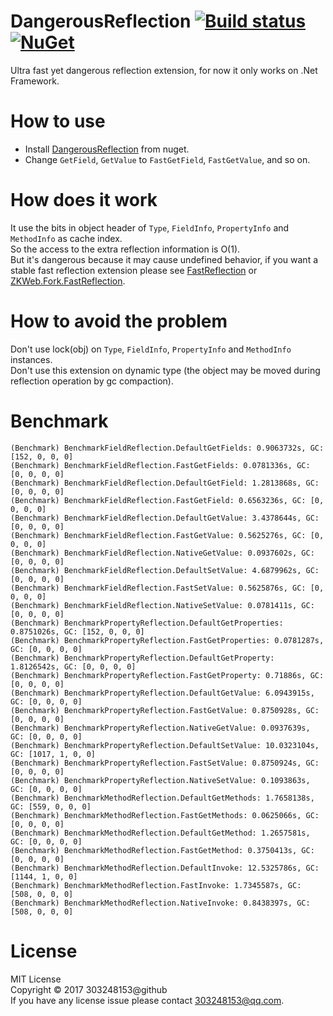 # DangerousReflection [![Build status](https://ci.appveyor.com/api/projects/status/h1f2ut0vahx574sk?svg=true)](https://ci.appveyor.com/project/303248153/dangerousreflection) [![NuGet](https://img.shields.io/nuget/vpre/DangerousReflection.svg)](http://www.nuget.org/packages/DangerousReflection)

Ultra fast yet dangerous reflection extension, for now it only works on .Net Framework.

# How to use

- Install [DangerousReflection](https://www.nuget.org/packages/DangerousReflection) from nuget.
- Change `GetField`, `GetValue` to `FastGetField`, `FastGetValue`, and so on.

# How does it work

It use the bits in object header of `Type`, `FieldInfo`, `PropertyInfo` and `MethodInfo` as cache index.<br/>
So the access to the extra reflection information is O(1).<br/>
But it's dangerous because it may cause undefined behavior, if you want a stable fast reflection extension please see [FastReflection](https://www.nuget.org/packages/FastReflection) or [ZKWeb.Fork.FastReflection](https://www.nuget.org/packages/ZKWeb.Fork.FastReflection).<br/>

# How to avoid the problem

Don't use lock(obj) on `Type`, `FieldInfo`, `PropertyInfo` and `MethodInfo` instances.<br/>
Don't use this extension on dynamic type (the object may be moved during reflection operation by gc compaction).<br/>

# Benchmark

``` text
(Benchmark) BenchmarkFieldReflection.DefaultGetFields: 0.9063732s, GC: [152, 0, 0, 0]
(Benchmark) BenchmarkFieldReflection.FastGetFields: 0.0781336s, GC: [0, 0, 0, 0]
(Benchmark) BenchmarkFieldReflection.DefaultGetField: 1.2813868s, GC: [0, 0, 0, 0]
(Benchmark) BenchmarkFieldReflection.FastGetField: 0.6563236s, GC: [0, 0, 0, 0]
(Benchmark) BenchmarkFieldReflection.DefaultGetValue: 3.4378644s, GC: [0, 0, 0, 0]
(Benchmark) BenchmarkFieldReflection.FastGetValue: 0.5625276s, GC: [0, 0, 0, 0]
(Benchmark) BenchmarkFieldReflection.NativeGetValue: 0.0937602s, GC: [0, 0, 0, 0]
(Benchmark) BenchmarkFieldReflection.DefaultSetValue: 4.6879962s, GC: [0, 0, 0, 0]
(Benchmark) BenchmarkFieldReflection.FastSetValue: 0.5625876s, GC: [0, 0, 0, 0]
(Benchmark) BenchmarkFieldReflection.NativeSetValue: 0.0781411s, GC: [0, 0, 0, 0]
(Benchmark) BenchmarkPropertyReflection.DefaultGetProperties: 0.8751026s, GC: [152, 0, 0, 0]
(Benchmark) BenchmarkPropertyReflection.FastGetProperties: 0.0781287s, GC: [0, 0, 0, 0]
(Benchmark) BenchmarkPropertyReflection.DefaultGetProperty: 1.8126542s, GC: [0, 0, 0, 0]
(Benchmark) BenchmarkPropertyReflection.FastGetProperty: 0.71886s, GC: [0, 0, 0, 0]
(Benchmark) BenchmarkPropertyReflection.DefaultGetValue: 6.0943915s, GC: [0, 0, 0, 0]
(Benchmark) BenchmarkPropertyReflection.FastGetValue: 0.8750928s, GC: [0, 0, 0, 0]
(Benchmark) BenchmarkPropertyReflection.NativeGetValue: 0.0937639s, GC: [0, 0, 0, 0]
(Benchmark) BenchmarkPropertyReflection.DefaultSetValue: 10.0323104s, GC: [1017, 1, 0, 0]
(Benchmark) BenchmarkPropertyReflection.FastSetValue: 0.8750924s, GC: [0, 0, 0, 0]
(Benchmark) BenchmarkPropertyReflection.NativeSetValue: 0.1093863s, GC: [0, 0, 0, 0]
(Benchmark) BenchmarkMethodReflection.DefaultGetMethods: 1.7658138s, GC: [559, 0, 0, 0]
(Benchmark) BenchmarkMethodReflection.FastGetMethods: 0.0625066s, GC: [0, 0, 0, 0]
(Benchmark) BenchmarkMethodReflection.DefaultGetMethod: 1.2657581s, GC: [0, 0, 0, 0]
(Benchmark) BenchmarkMethodReflection.FastGetMethod: 0.3750413s, GC: [0, 0, 0, 0]
(Benchmark) BenchmarkMethodReflection.DefaultInvoke: 12.5325786s, GC: [1144, 1, 0, 0]
(Benchmark) BenchmarkMethodReflection.FastInvoke: 1.7345587s, GC: [508, 0, 0, 0]
(Benchmark) BenchmarkMethodReflection.NativeInvoke: 0.8438397s, GC: [508, 0, 0, 0]
```

# License

MIT License<br/>
Copyright © 2017 303248153@github<br/>
If you have any license issue please contact 303248153@qq.com.<br/>
